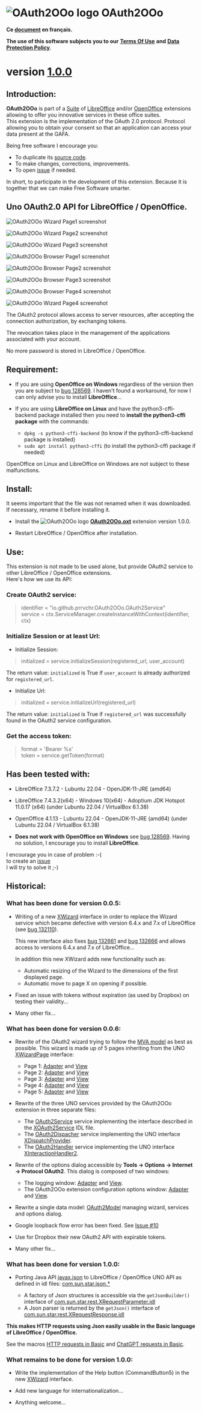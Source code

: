 # ![OAuth2OOo logo][1] OAuth2OOo

**Ce [document][2] en français.**

**The use of this software subjects you to our** [**Terms Of Use**][3] **and** [**Data Protection Policy**][4].

# version [1.0.0][5]

## Introduction:

**OAuth2OOo** is part of a [Suite][6] of [LibreOffice][7] and/or [OpenOffice][8] extensions allowing to offer you innovative services in these office suites.  
This extension is the implementation of the OAuth 2.0 protocol. Protocol allowing you to obtain your consent so that an application can access your data present at the GAFA.

Being free software I encourage you:
- To duplicate its [source code][9].
- To make changes, corrections, improvements.
- To open [issue][10] if needed.

In short, to participate in the development of this extension.
Because it is together that we can make Free Software smarter.

## Uno OAuth2.0 API for LibreOffice / OpenOffice.

![OAuth2OOo Wizard Page1 screenshot][11]

![OAuth2OOo Wizard Page2 screenshot][12]

![OAuth2OOo Wizard Page3 screenshot][13]

![OAuth2OOo Browser Page1 screenshot][14]

![OAuth2OOo Browser Page2 screenshot][15]

![OAuth2OOo Browser Page3 screenshot][16]

![OAuth2OOo Browser Page4 screenshot][17]

![OAuth2OOo Wizard Page4 screenshot][18]

The OAuth2 protocol allows access to server resources, after accepting the connection authorization, by exchanging tokens.

The revocation takes place in the management of the applications associated with your account.

No more password is stored in LibreOffice / OpenOffice.

## Requirement:

- If you are using **OpenOffice on Windows** regardless of the version then you are subject to [bug 128569][19]. I haven't found a workaround, for now I can only advise you to install **LibreOffice**...

- If you are using **LibreOffice on Linux** and have the python3-cffi-backend package installed then you need to **install the python3-cffi package** with the commands:
  - `dpkg -s python3-cffi-backend` (to know if the python3-cffi-backend package is installed)
  - `sudo apt install python3-cffi` (to install the python3-cffi package if needed)

OpenOffice on Linux and LibreOffice on Windows are not subject to these malfunctions.

## Install:

It seems important that the file was not renamed when it was downloaded.
If necessary, rename it before installing it.

- Install the ![OAuth2OOo logo][1] **[OAuth2OOo.oxt][20]** extension version 1.0.0.

- Restart LibreOffice / OpenOffice after installation.

## Use:

This extension is not made to be used alone, but provide OAuth2 service to other LibreOffice / OpenOffice extensions.  
Here's how we use its API:

### Create OAuth2 service:

> identifier = "io.github.prrvchr.OAuth2OOo.OAuth2Service"  
> service = ctx.ServiceManager.createInstanceWithContext(identifier, ctx)

### Initialize Session or at least Url:

- Initialize Session: 

> initialized = service.initializeSession(registered_url, user_account)

The return value: `initialized` is True if `user_account` is already authorized for `registered_url`.

- Initialize Url:

> initialized = service.initializeUrl(registered_url)

The return value: `initialized` is True if `registered_url` was successfully found in the OAuth2 service configuration.

### Get the access token:

> format = 'Bearer %s'  
> token = service.getToken(format)

## Has been tested with:

* LibreOffice 7.3.7.2 - Lubuntu 22.04 - OpenJDK-11-JRE (amd64)

* LibreOffice 7.4.3.2(x64) - Windows 10(x64) - Adoptium JDK Hotspot 11.0.17 (x64) (under Lubuntu 22.04 / VirtualBox 6.1.38)

* OpenOffice 4.1.13 - Lubuntu 22.04 - OpenJDK-11-JRE (amd64) (under Lubuntu 22.04 / VirtualBox 6.1.38)

* **Does not work with OpenOffice on Windows** see [bug 128569][19]. Having no solution, I encourage you to install **LibreOffice**.

I encourage you in case of problem :-(  
to create an [issue][10]  
I will try to solve it ;-)

## Historical:

### What has been done for version 0.0.5:

- Writing of a new [XWizard][21] interface in order to replace the Wizard service which became defective with version 6.4.x and 7.x of LibreOffice (see [bug 132110][22]).

    This new interface also fixes [bug 132661][23] and [bug 132666][24] and allows access to versions 6.4.x and 7.x of LibreOffice...

    In addition this new XWizard adds new functionality such as:

    - Automatic resizing of the Wizard to the dimensions of the first displayed page.
    - Automatic move to page X on opening if possible.

- Fixed an issue with tokens without expiration (as used by Dropbox) on testing their validity...

- Many other fix...

### What has been done for version 0.0.6:

- Rewrite of the OAuth2 wizard trying to follow the [MVA model][25] as best as possible. This wizard is made up of 5 pages inheriting from the UNO [XWizardPage][26] interface:

    - Page 1: [Adapter][27] and [View][28]
    - Page 2: [Adapter][29] and [View][30]
    - Page 3: [Adapter][31] and [View][32]
    - Page 4: [Adapter][33] and [View][34]
    - Page 5: [Adapter][35] and [View][36]

- Rewrite of the three UNO services provided by the OAuth2OOo extension in three separate files:

    - The [OAuth2Service][37] service implementing the interface described in the [XOAuth2Service][38] IDL file.
    - The [OAuth2Dispacher][39] service implementing the UNO interface [XDispatchProvider][40].
    - The [OAuth2Handler][41] service implementing the UNO interface [XInteractionHandler2][42].

- Rewrite of the options dialog accessible by **Tools -> Options -> Internet -> Protocol OAuth2**. This dialog is composed of two windows:

    - The logging window: [Adapter][43] and [View][44].
    - The OAuth2OOo extension configuration options window: [Adapter][45] and [View][46].

- Rewrite a single data model: [OAuth2Model][47] managing wizard, services and options dialog.

- Google loopback flow error has been fixed. See [Issue #10][48]

- Use for Dropbox their new OAuth2 API with expirable tokens.

- Many other fix...

### What has been done for version 1.0.0:

- Porting Java API [javax.json][49] to LibreOffice / OpenOffice UNO API as defined in idl files: [com.sun.star.json.*][50]

    - A factory of Json structures is accessible via the `getJsonBuilder()` interface of [com.sun.star.rest.XRequestParameter.idl][51]
    - A Json parser is returned by the `getJson()` interface of [com.sun.star.rest.XRequestResponse.idl][52]

**This makes HTTP requests using Json easily usable in the Basic language of LibreOffice / OpenOffice.**

See the macros [HTTP requests in Basic][53] and [ChatGPT requests in Basic][54].

### What remains to be done for version 1.0.0:

- Write the implementation of the Help button (CommandButton5) in the new [XWizard][21] interface.

- Add new language for internationalization...

- Anything welcome...

[1]: <https://prrvchr.github.io/OAuth2OOo/img/OAuth2OOo.png>
[2]: <https://prrvchr.github.io/OAuth2OOo/README_fr>
[3]: <https://prrvchr.github.io/OAuth2OOo/source/OAuth2OOo/registration/TermsOfUse_en>
[4]: <https://prrvchr.github.io/OAuth2OOo/source/OAuth2OOo/registration/PrivacyPolicy_en>
[5]: <https://prrvchr.github.io/OAuth2OOo#historical>
[6]: <https://prrvchr.github.io>
[7]: <https://www.libreoffice.org/download/download/>
[8]: <https://www.openoffice.org/download/index.html>
[9]: <https://github.com/prrvchr/OAuth2OOo>
[10]: <https://github.com/prrvchr/OAuth2OOo/issues/new>
[11]: <https://prrvchr.github.io/OAuth2OOo/img/OAuth2Wizard1.png>
[12]: <https://prrvchr.github.io/OAuth2OOo/img/OAuth2Wizard2.png>
[13]: <https://prrvchr.github.io/OAuth2OOo/img/OAuth2Wizard3.png>
[14]: <https://prrvchr.github.io/OAuth2OOo/img/OAuth2Wizard4.png>
[15]: <https://prrvchr.github.io/OAuth2OOo/img/OAuth2Wizard5.png>
[16]: <https://prrvchr.github.io/OAuth2OOo/img/OAuth2Wizard6.png>
[17]: <https://prrvchr.github.io/OAuth2OOo/img/OAuth2Wizard7.png>
[18]: <https://prrvchr.github.io/OAuth2OOo/img/OAuth2Wizard8.png>
[19]: <https://bz.apache.org/ooo/show_bug.cgi?id=128569>
[20]: <https://github.com/prrvchr/OAuth2OOo/raw/master/OAuth2OOo.oxt>
[21]: <https://github.com/prrvchr/OAuth2OOo/blob/master/uno/lib/uno/wizard/wizard.py>
[22]: <https://bugs.documentfoundation.org/show_bug.cgi?id=132110>
[23]: <https://bugs.documentfoundation.org/show_bug.cgi?id=132661>
[24]: <https://bugs.documentfoundation.org/show_bug.cgi?id=132666>
[25]: <https://en.wikipedia.org/wiki/Model%E2%80%93view%E2%80%93adapter>
[26]: <https://www.openoffice.org/api/docs/common/ref/com/sun/star/ui/dialogs/XWizardPage.html>
[27]: <https://github.com/prrvchr/OAuth2OOo/blob/master/source/OAuth2OOo/service/pythonpath/oauth2/wizard/page1/oauth2manager.py>
[28]: <https://github.com/prrvchr/OAuth2OOo/blob/master/source/OAuth2OOo/service/pythonpath/oauth2/wizard/page1/oauth2view.py>
[29]: <https://github.com/prrvchr/OAuth2OOo/blob/master/source/OAuth2OOo/service/pythonpath/oauth2/wizard/page2/oauth2manager.py>
[30]: <https://github.com/prrvchr/OAuth2OOo/blob/master/source/OAuth2OOo/service/pythonpath/oauth2/wizard/page2/oauth2view.py>
[31]: <https://github.com/prrvchr/OAuth2OOo/blob/master/source/OAuth2OOo/service/pythonpath/oauth2/wizard/page3/oauth2manager.py>
[32]: <https://github.com/prrvchr/OAuth2OOo/blob/master/source/OAuth2OOo/service/pythonpath/oauth2/wizard/page3/oauth2view.py>
[33]: <https://github.com/prrvchr/OAuth2OOo/blob/master/source/OAuth2OOo/service/pythonpath/oauth2/wizard/page4/oauth2manager.py>
[34]: <https://github.com/prrvchr/OAuth2OOo/blob/master/source/OAuth2OOo/service/pythonpath/oauth2/wizard/page4/oauth2view.py>
[35]: <https://github.com/prrvchr/OAuth2OOo/blob/master/source/OAuth2OOo/service/pythonpath/oauth2/wizard/page5/oauth2manager.py>
[36]: <https://github.com/prrvchr/OAuth2OOo/blob/master/source/OAuth2OOo/service/pythonpath/oauth2/wizard/page5/oauth2view.py>
[37]: <https://github.com/prrvchr/OAuth2OOo/blob/master/source/OAuth2OOo/service/OAuth2Service.py>
[38]: <https://github.com/prrvchr/OAuth2OOo/blob/master/uno/rdb/idl/com/sun/star/auth/XOAuth2Service.idl>
[39]: <https://github.com/prrvchr/OAuth2OOo/blob/master/source/OAuth2OOo/service/OAuth2Dispatcher.py>
[40]: <https://www.openoffice.org/api/docs/common/ref/com/sun/star/frame/XDispatchProvider.html>
[41]: <https://github.com/prrvchr/OAuth2OOo/blob/master/source/OAuth2OOo/service/OAuth2Handler.py>
[42]: <https://www.openoffice.org/api/docs/common/ref/com/sun/star/task/XInteractionHandler2.html>
[43]: <https://github.com/prrvchr/OAuth2OOo/blob/master/uno/lib/uno/logger/logmanager.py>
[44]: <https://github.com/prrvchr/OAuth2OOo/blob/master/uno/lib/uno/logger/logview.py>
[45]: <https://github.com/prrvchr/OAuth2OOo/blob/master/source/OAuth2OOo/service/pythonpath/oauth2/options/optionsmanager.py>
[46]: <https://github.com/prrvchr/OAuth2OOo/blob/master/source/OAuth2OOo/service/pythonpath/oauth2/options/optionsview.py>
[47]: <https://github.com/prrvchr/OAuth2OOo/blob/master/source/OAuth2OOo/service/pythonpath/oauth2/oauth2model.py>
[48]: <https://github.com/prrvchr/OAuth2OOo/issues/10>
[49]: <https://javadoc.io/static/javax.json/javax.json-api/1.1.4/index.html?overview-summary.html>
[50]: <https://github.com/prrvchr/OAuth2OOo/tree/master/uno/rdb/idl/com/sun/star/json>
[51]: <https://github.com/prrvchr/OAuth2OOo/blob/master/uno/rdb/idl/com/sun/star/rest/XRequestParameter.idl>
[52]: <https://github.com/prrvchr/OAuth2OOo/blob/master/uno/rdb/idl/com/sun/star/rest/XRequestResponse.idl>
[53]: <https://forum.openoffice.org/en/forum/viewtopic.php?t=110092>
[54]: <https://forum.openoffice.org/en/forum/viewtopic.php?t=110118>

